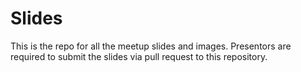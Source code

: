 # Slides
This is the repo for all the meetup slides and images. Presentors are required to submit the slides via pull request to this repository. 

